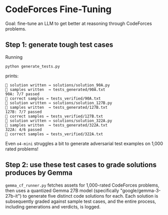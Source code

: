# CodeForces Fine-Tuning

Goal: fine-tune an LLM to get better at reasoning through CodeForces problems.

## Step 1: generate tough test cases

Running

```
python generate_tests.py
```

prints:

```
📝 solution written → solutions/solution_90A.py
🧪 samples written  → tests_generated/90A.txt
90A: 7/7 passed
📂 correct samples → tests_verified/90A.txt
📝 solution written → solutions/solution_127B.py
🧪 samples written  → tests_generated/127B.txt
127B: 7/7 passed
📂 correct samples → tests_verified/127B.txt
📝 solution written → solutions/solution_322A.py
🧪 samples written  → tests_generated/322A.txt
322A: 4/6 passed
📂 correct samples → tests_verified/322A.txt
```

Even `o4-mini` struggles a bit to generate adversarial test examples on 1,000 rated 
problems!

## Step 2: use these test cases to grade solutions produces by Gemma

`gemma_cf_runner.py` fetches assets for 1,000-rated CodeForces problems, then uses a 
quantized Gemma 27B model (specifically "google/gemma-3-27b-it") to generate five 
distinct code solutions for each. Each solution is subsequently graded against sample 
test cases, and the entire process, including generations and verdicts, is logged.